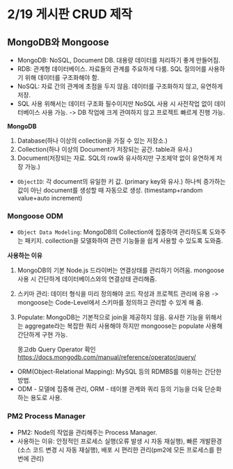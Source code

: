 # 2/19 게시판 CRUD 제작

## MongoDB와 Mongoose

- MongoDB: NoSQL, Document DB. 대용량 데이터를 처리하기 좋게 만들어짐.
- RDB: 관계형 데이터베이스. 자료들의 관계를 주요하게 다룸. SQL 질의어를 사용하기 위해 데이터를 구조화해야 함.
- NoSQL: 자료 간의 관계에 초점을 두지 않음. 데이터를 구조화하지 않고, 유연하게 저장.
- SQL 사용 위해서는 데이터 구조화 필수이지만 NoSQL 사용 시 사전작업 없이 데이터베이스 사용 가능. -> DB 작업에 크게 관여하지 않고 프로젝트 빠르게 진행 가능.

**MongoDB**

1. Database(하나 이상의 collection을 가질 수 있는 저장소.)
2. Collection(하나 이상의 Document가 저장되는 공간. table과 유사.)
3. Document(저장되는 자료. SQL의 row와 유사하지만 구조제약 없이 유연하게 저장 가능.)

- `ObjectID`: 각 document의 유일한 키 값. (primary key와 유사.) 하나씩 증가하는 값이 아닌 document를 생성할 때 자동으로 생성. (timestamp+random value+auto increment)

### Mongoose ODM

- `Object Data Modeling`: MongoDB의 Collection에 집중하여 관리하도록 도와주는 패키지. collection을 모델화하여 관련 기능들을 쉽게 사용할 수 있도록 도와줌.

**사용하는 이유**

1. MongoDB의 기본 Node.js 드라이버는 연결상태를 관리하기 어려움. mongoose 사용 시 간단하게 데이터베이스와의 연결상태 관리해줌.
2. 스키마 관리: 데이터 형식을 미리 정의해야 코드 작성과 프로젝트 관리에 유용 -> mongoose는 Code-Level에서 스키마를 정의하고 관리할 수 있게 해 줌.
3. Populate: MongoDB는 기본적으로 join을 제공하지 않음. 유사한 기능을 위해서는 aggregate라는 복잡한 쿼리 사용해야 하지만 mongoose는 populate 사용해 간단하게 구현 가능.

   몽고db Query Operator 확인  
   https://docs.mongodb.com/manual/reference/operator/query/

- ORM(Object-Relational Mapping): MySQL 등의 RDMBS를 이용하는 간단한 방법.
- ODM - 모델에 집중해 관리, ORM - 테이블 관계와 쿼리 등의 기능을 더욱 단순화하는 용도로 사용.

### PM2 Process Manager

- PM2: Node의 작업을 관리해주는 Process Manager.
- 사용하는 이유: 안정적인 프로세스 실행(오류 발생 시 자동 재실행), 빠른 개발환경(소스 코드 변경 시 자동 재실행), 배포 시 편리한 관리(pm2에 모든 프로세스를 한번에 관리)
